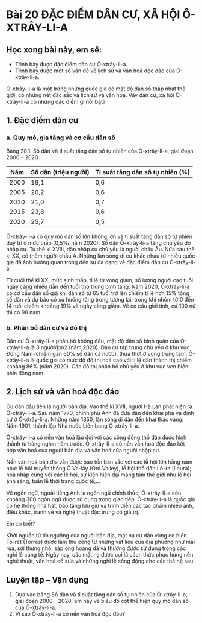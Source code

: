 # Bài 20 ĐẶC ĐIỂM DÂN CƯ, XÃ HỘI Ô-XTRÂY-LI-A

## Học xong bài này, em sẽ:
- Trình bày được đặc điểm dân cư Ô-xtrây-li-a.
- Trình bày được một số vấn đề về lịch sử và văn hoá độc đáo của Ô-xtrây-li-a.

Ô-xtrây-li-a là một trong những quốc gia có mật độ dân số thấp nhất thế giới, có những nét đặc sắc và lịch sử và văn hoá. Vậy dân cư, xã hội Ô-xtrây-li-a có những đặc điểm gì nổi bật?

## 1. Đặc điểm dân cư

### a. Quy mô, gia tăng và cơ cấu dân số

Bảng 20.1. Số dân và tỉ suất tăng dân số tự nhiên của Ô-xtrây-li-a,
giai đoạn 2000 – 2020

| Năm | Số dân (triệu người) | Tỉ suất tăng dân số tự nhiên (%) |
|---|---|---|
| 2000 | 19,1 | 0,6 |
| 2005 | 20,2 | 0,6 |
| 2010 | 21,0 | 0,7 |
| 2015 | 23,8 | 0,6 |
| 2020 | 25,7 | 0,5 |

Ô-xtrây-li-a có quy mô dân số lớn không lớn và tỉ suất tăng dân số tự nhiên duy trì ở mức thấp (0,5‰ năm 2020). Số dân Ô-xtrây-li-a tăng chủ yếu do nhập cư. Từ thế kỉ XVIII, dân nhập cư chủ yếu là người châu Âu. Nửa sau thế kỉ XX, có thêm người châu Á. Những làn sóng di cư khác nhau từ nhiều quốc gia đã ảnh hưởng quan trọng đến sự đa dạng về đặc điểm dân cư Ô-xtrây-li-a.

Từ cuối thế kỉ XX, mức sinh thấp, tỉ lệ tử vong giảm, số lượng người cao tuổi ngày càng nhiều dẫn đến tuổi thọ trung bình tăng. Năm 2020, Ô-xtrây-li-a có cơ cấu dân số già khi dân số từ 65 tuổi trở lên chiếm tỉ lệ hơn 15% tổng số dân và dự báo có xu hướng tăng trong tương lai; trong khi nhóm từ 0 đến 14 tuổi chiếm khoảng 19% và ngày càng giảm. Về cơ cấu giới tính, cứ 100 nữ thì có 98 nam.

### b. Phân bố dân cư và đô thị

Dân cư Ô-xtrây-li-a phân bố không đều, mật độ dân số bình quân của Ô-xtrây-li-a là 3 người/km2 (năm 2020). Dân cư tập trung chủ yếu ở khu vực Đông Nam (chiếm gần 60% số dân cả nước), thưa thớt ở vùng trung tâm. Ô-xtrây-li-a là quốc gia có mức độ đô thị hoá cao với tỉ lệ dân thành thị chiếm khoảng 86% (năm 2020). Các đô thị phân bố chủ yếu ở khu vực ven biển phía đông nam.

## 2. Lịch sử và văn hoá độc đáo

Cư dân đầu tiên là người bản địa.
Vào thế kỉ XVII, người Hà Lan phát hiện ra Ô-xtrây-li-a.
Sau năm 1770, chính phủ Anh đã đưa dân đến khai phá và định cư ở Ô-xtrây-li-a.
Những năm 1850, làn sóng di dân đến khai thác vàng.
Năm 1901, thành lập Nhà nước Liên bang Ô-xtrây-li-a.

Ô-xtrây-li-a có nền văn hoá lâu đời với các cộng đồng thổ dân được hình thành từ hàng nghìn năm trước.
Ô-xtrây-li-a có nền văn hoá độc đáo kết hợp văn hoá của người bản địa và văn hoá của người nhập cư.

Nền văn hoá bản địa vẫn được bảo tồn bản sắc với các lễ hội lớn hằng năm như: lễ hội truyền thống Ô Va-lây (Ord Valley), lễ hội thổ dân Lô-ra (Laura); hoà nhập cùng với các lễ hội, sự kiện hiện đại mang tầm thế giới như lễ hội ánh sáng, tuần lễ thời trang quốc tế,...

Về ngôn ngữ, ngoài tiếng Anh là ngôn ngữ chính thức, Ô-xtrây-li-a còn khoảng 300 ngôn ngữ được sử dụng trong giao tiếp. Ô-xtrây-li-a là quốc gia có hệ thống nhà hát, bảo tàng lưu giữ và trình diễn các tác phẩm nhiếp ảnh, điêu khắc, tranh vẽ và nghệ thuật đặc trưng có giá trị.

Em có biết?

Khởi nguồn từ tín ngưỡng của người bản địa, mặt nạ cư dân vùng eo biển Tô-rét (Torres) được làm thủ công từ những vật liệu của địa phương như mai rùa, sợi thừng
nhỏ, sáp ong hoang dã và thường được sử dụng trong các nghi lễ cúng tế. Ngày nay, các mặt nạ được coi là cách thức phục hưng nền nghệ thuật, văn hoá cổ xưa và những
nghi lễ sống động cho các thế hệ sau.

## Luyện tập – Vận dụng

1. Dựa vào bảng Số dân và tỉ suất tăng dân số tự nhiên của Ô-xtrây-li-a, giai đoạn 2000 – 2020, em hãy vẽ biểu đồ cột thể hiện quy mô dân số của Ô-xtrây-li-a.
2. Vì sao Ô-xtrây-li-a có nền văn hoá độc đáo?
